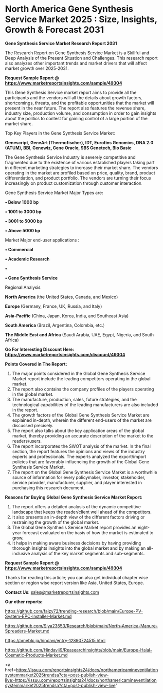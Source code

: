 # North America Gene Synthesis Service Market 2025 : Size, Insights, Growth & Forecast 2031

<strong>Gene Synthesis Service Market Research Report 2031</strong>

The Research Report on Gene Synthesis Service Market is a Skillful and Deep Analysis of the Present Situation and Challenges. This research report also analyzes other important trends and market drivers that will affect market growth over 2025-2031.

<strong>Request Sample Report @ <a href=https://www.marketreportsinsights.com/sample/49304>https://www.marketreportsinsights.com/sample/49304</a></strong>

This Gene Synthesis Service market report aims to provide all the participants and the vendors will all the details about growth factors, shortcomings, threats, and the profitable opportunities that the market will present in the near future. The report also features the revenue share, industry size, production volume, and consumption in order to gain insights about the politics to contest for gaining control of a large portion of the market share.

Top Key Players in the Gene Synthesis Service Market:

<strong>Genescript, GeneArt (Thermofischer), IDT, Eurofins Genomics, DNA 2.0 (ATUM), BBI, Genewiz, Gene Oracle, SBS Genetech, Bio Basic</strong>

The Gene Synthesis Service Industry is severely competitive and fragmented due to the existence of various established players taking part in different marketing strategies to increase their market share. The vendors operating in the market are profiled based on price, quality, brand, product differentiation, and product portfolio. The vendors are turning their focus increasingly on product customization through customer interaction.

Gene Synthesis Service Market Major Types are:

<strong>•  Below 1000 bp

•  1001 to 3000 bp

•  3001 to 5000 bp

•  Above 5000 bp</strong>

Market Major end-user applications :

<strong>•  Commercial

•  Academic Research

•  

•  Gene Synthesis Service</strong>

Regional Analysis

</u><strong><b>North America</b></strong> (the United States, Canada, and Mexico)

<strong><b>Europe </b></strong>(Germany, France, UK, Russia, and Italy)

<strong><b>Asia-Pacific</b></strong> (China, Japan, Korea, India, and Southeast Asia)

<strong><b>South America</b></strong> (Brazil, Argentina, Colombia, etc.)

<strong><b>The Middle East and Africa</b></strong> (Saudi Arabia, UAE, Egypt, Nigeria, and South Africa)

<strong>Go For Interesting Discount Here: <a href=https://www.marketreportsinsights.com/discount/49304>https://www.marketreportsinsights.com/discount/49304</a></strong>

<strong>Points Covered in The Report:</strong>
<ol>
  <li>The major points considered in the Global Gene Synthesis Service Market report include the leading competitors operating in the global market.</li>
  <li>The report also contains the company profiles of the players operating in the global market.</li>
  <li>The manufacture, production, sales, future strategies, and the technological capabilities of the leading manufacturers are also included in the report.</li>
  <li>The growth factors of the Global Gene Synthesis Service Market are explained in-depth, wherein the different end-users of the market are discussed precisely.</li>
  <li>The report also talks about the key application areas of the global market, thereby providing an accurate description of the market to the readers/users.</li>
  <li>The report incorporates the SWOT analysis of the market. In the final section, the report features the opinions and views of the industry experts and professionals. The experts analyzed the export/import policies that are favorably influencing the growth of the Global Gene Synthesis Service Market.</li>
  <li>The report on the Global Gene Synthesis Service Market is a worthwhile source of information for every policymaker, investor, stakeholder, service provider, manufacturer, supplier, and player interested in purchasing this research document.</li>
</ol>
<strong>Reasons for Buying Global Gene Synthesis Service Market Report:</strong>

<ol>
  <li>The report offers a detailed analysis of the dynamic competitive landscape that keeps the reader/client well ahead of the competitors.</li>
  <li>It also presents an in-depth view of the different factors driving or restraining the growth of the global market.</li>
  <li>The Global Gene Synthesis Service Market report provides an eight-year forecast evaluated on the basis of how the market is estimated to grow.</li>
  <li>It helps in making aware business decisions by having providing thorough insights insights into the global market and by making an all-inclusive analysis of the key market segments and sub-segments.</li>
</ol>
<strong>Request Sample Report @ <a href=https://www.marketreportsinsights.com/sample/49304>https://www.marketreportsinsights.com/sample/49304</a></strong>


Thanks for reading this article; you can also get individual chapter wise section or region wise report version like Asia, United States, Europe.

<strong>Contact Us:</strong>
sales@marketreportsinsights.com

<strong>Our other reports:</strong>

<a href=https://github.com/faizy72/trending-research/blob/main/Europe-PV-System-EPC-Installer-Market.md>https://github.com/faizy72/trending-research/blob/main/Europe-PV-System-EPC-Installer-Market.md</a>

<a href=https://github.com/Siya23553/Research/blob/main/North-America-Manure-Spreaders-Market.md>https://github.com/Siya23553/Research/blob/main/North-America-Manure-Spreaders-Market.md</a>

<a href=https://ameblo.jp/hindavi/entry-12890724515.html>https://ameblo.jp/hindavi/entry-12890724515.html</a>

<a href=https://github.com/Hindavii9/ReasearchInsights/blob/main/Europe-Halal-Cosmetic-Products-Market.md>https://github.com/Hindavii9/ReasearchInsights/blob/main/Europe-Halal-Cosmetic-Products-Market.md</a>

<a href=https://issuu.com/reportsinsights24/docs/northamericamineventilationsystemmarket2025trendsa?cta=post-publish-view-live>https://issuu.com/reportsinsights24/docs/northamericamineventilationsystemmarket2025trendsa?cta=post-publish-view-live</a>"
